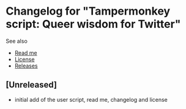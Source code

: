# Changelog for "Tampermonkey script: Queer wisdom for Twitter"

See also

- [Read me](https://github.com/stephfuchs/tampermonkey-queer-wisdom-for-twitter/README.md)
- [License](https://github.com/stephfuchs/tampermonkey-queer-wisdom-for-twitter/LICENSE)
- [Releases](https://github.com/stephfuchs/tampermonkey-queer-wisdom-for-twitter/releases)

## [Unreleased]

- initial add of the user script, read me, changelog and license
